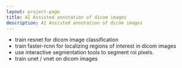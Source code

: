 ```yaml
---
layout: project-page
title: AI Assisted annotation of dicom images 
description: AI Assisted annotation of dicom images 
---
```


- train resnet for dicom image classification
- train faster-rcnn for localizing regions of interest in dicom images
- use interactive segmentation tools to segment roi pixels. 
- train unet / vnet on dicom images 

             
 
 
 
